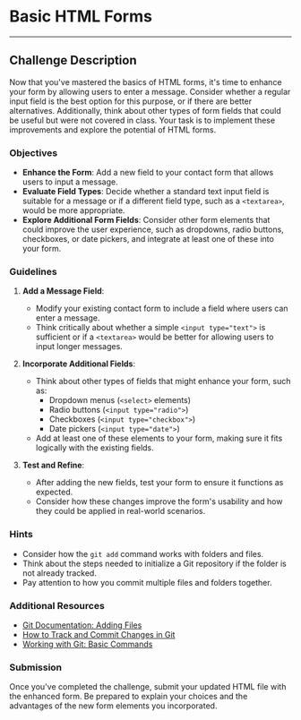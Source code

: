# Basic HTML Forms
---

## Challenge Description

Now that you've mastered the basics of HTML forms, it's time to enhance your form by allowing users to enter a message. Consider whether a regular input field is the best option for this purpose, or if there are better alternatives. Additionally, think about other types of form fields that could be useful but were not covered in class. Your task is to implement these improvements and explore the potential of HTML forms.

### Objectives

- **Enhance the Form**: Add a new field to your contact form that allows users to input a message.
- **Evaluate Field Types**: Decide whether a standard text input field is suitable for a message or if a different field type, such as a `<textarea>`, would be more appropriate.
- **Explore Additional Form Fields**: Consider other form elements that could improve the user experience, such as dropdowns, radio buttons, checkboxes, or date pickers, and integrate at least one of these into your form.

### Guidelines

1. **Add a Message Field**:

   - Modify your existing contact form to include a field where users can enter a message.
   - Think critically about whether a simple `<input type="text">` is sufficient or if a `<textarea>` would be better for allowing users to input longer messages.

2. **Incorporate Additional Fields**:

   - Think about other types of fields that might enhance your form, such as:
     - Dropdown menus (`<select>` elements)
     - Radio buttons (`<input type="radio">`)
     - Checkboxes (`<input type="checkbox">`)
     - Date pickers (`<input type="date">`)
   - Add at least one of these elements to your form, making sure it fits logically with the existing fields.

3. **Test and Refine**:
   - After adding the new fields, test your form to ensure it functions as expected.
   - Consider how these changes improve the form's usability and how they could be applied in real-world scenarios.

### Hints

- Consider how the `git add` command works with folders and files.
- Think about the steps needed to initialize a Git repository if the folder is not already tracked.
- Pay attention to how you commit multiple files and folders together.

### Additional Resources

- [Git Documentation: Adding Files](https://git-scm.com/docs/git-add)
- [How to Track and Commit Changes in Git](https://www.atlassian.com/git/tutorials/saving-changes)
- [Working with Git: Basic Commands](https://guides.github.com/introduction/git-handbook/#basic)

### Submission

Once you've completed the challenge, submit your updated HTML file with the enhanced form. Be prepared to explain your choices and the advantages of the new form elements you incorporated.
